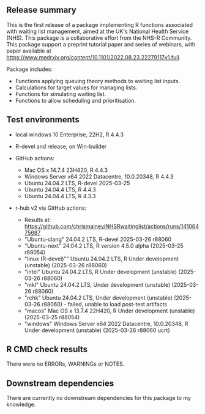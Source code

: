 ## Release summary

This is the first release of a package implementing R functions associated with waiting list management, aimed 
at the UK's National Health Service (NHS). This package is a collaborative effort from the
NHS-R Community.  This package support a preprint tutorial paper and series of webinars, with paper available
at https://www.medrxiv.org/content/10.1101/2022.08.23.22279117v1.full.

Package includes:
* Functions applying queuing theory methods to waiting list inputs.
* Calculations for target values for managing lists.
* Functions for simulating waiting list.
* Functions to allow scheduling and prioritisation.

## Test environments
* local windows 10 Enterprise, 22H2, R 4.4.3

* R-devel and release, on Win-builder

* GitHub actions:
  * Mac OS x 14.7.4 23H420, R 4.4.3
  * Windows Server x64 2022 Datacentre, 10.0.20348, R 4.4.3
  * Ubuntu 24.04.2 LTS, R-devel 2025-03-25
  * Ubuntu 24.04.4 LTS, R 4.4.3
  * Ubuntu 24.04.4 LTS, R 4.3.3

* r-hub v2 via GitHub actions: 
  * Results at: https://github.com/chrismainey/NHSRwaitinglist/actions/runs/14106475687
  * "Ubuntu-clang" 24.04.2 LTS, R-devel 2025-03-26 r88060
  * "Ubuntu-next" 24.04.2 LTS,  R version 4.5.0 alpha (2025-03-25 r88054)
  * "linux (R-devel)"" Ubuntu 24.04.2 LTS,  R Under development (unstable) (2025-03-26 r88060)
  * "intel" Ubuntu 24.04.2 LTS, R Under development (unstable) (2025-03-26 r88060)
  * "mkl"  Ubuntu 24.04.2 LTS,  Under development (unstable) (2025-03-26 r88060)
  * "rchk" Ubuntu 24.04.2 LTS,  Under development (unstable) (2025-03-26 r88060)  -  failed, unable to load post-test artifacts
  * "macos" Mac OS x 13.7.4 22H420, R Under development (unstable) (2025-03-25 r88054)
  * "windows" Windows Server x64 2022 Datacentre, 10.0.20348, R Under development (unstable) (2025-03-26 r88060 ucrt)
  
## R CMD check results
There were no ERRORs, WARNINGs or NOTES.

## Downstream dependencies
There are currently no downstream dependencies for this package to my knowledge.